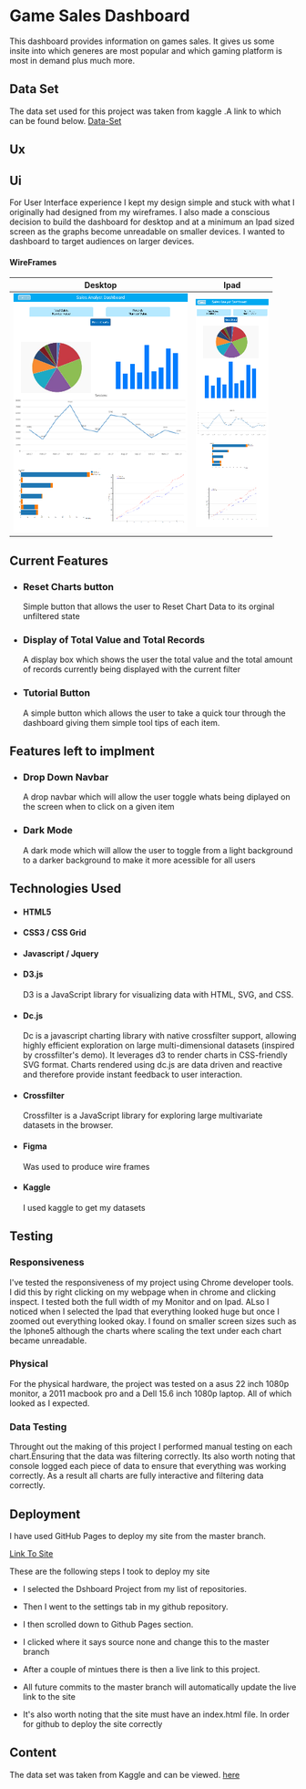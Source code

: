 # Game Sales Dashboard

This dashboard provides information on games sales. It gives us some insite into which generes are most
popular and which gaming platform is most in demand plus much more.

## Data Set

The data set used for this project was taken from kaggle .A link to which can be found below.
[Data-Set](https://www.kaggle.com/gregorut/videogamesales)

## Ux

## Ui

For User Interface experience I kept my design simple and stuck with what I originally had designed from my wireframes. I also made a conscious decision to build the dashboard for desktop and at a minimum an Ipad sized screen as the graphs become unreadable on smaller devices. I wanted to dashboard to target audiences on larger devices.

#### WireFrames

|                Desktop                 |                Ipad                 |
| :------------------------------------: | :---------------------------------: |
| ![](Dashboard-Wireframes/Desktop1.png) | ![](Dashboard-Wireframes/Ipad1.png) |

## Current Features

- ### Reset Charts button

  Simple button that allows the user to Reset Chart Data to its orginal unfiltered state

- ### Display of Total Value and Total Records

  A display box which shows the user the total value and the total amount of records currently being displayed with the current filter

- ### Tutorial Button
  A simple button which allows the user to take a quick tour through the dashboard giving them simple tool tips of each item.

## Features left to implment

- ### Drop Down Navbar
  A drop navbar which will allow the user toggle whats being diplayed on the screen when to click on a given item
- ### Dark Mode
  A dark mode which will allow the user to toggle from a light background to a darker background to make it more acessible for all users

## Technologies Used

- #### HTML5
- #### CSS3 / CSS Grid
- #### Javascript / Jquery
- #### D3.js
  D3 is a JavaScript library for visualizing data with HTML, SVG, and CSS.
- #### Dc.js
  Dc is a javascript charting library with native crossfilter support, allowing highly efficient exploration on large multi-dimensional datasets (inspired by crossfilter's demo). It leverages d3 to render charts in CSS-friendly SVG format. Charts rendered using dc.js are data driven and reactive and therefore provide instant feedback to user interaction.
- #### Crossfilter
  Crossfilter is a JavaScript library for exploring large multivariate datasets in the browser.
- #### Figma
  Was used to produce wire frames
- #### Kaggle
  I used kaggle to get my datasets

## Testing

### Responsiveness

I've tested the responsiveness of my project using Chrome developer tools. I did this by right clicking on my webpage when in chrome and clicking inspect. I tested both the full width of my Monitor and on Ipad. ALso I noticed when I selected the Ipad that everything looked huge but once I zoomed out everything looked okay. I found on smaller screen sizes such as the Iphone5 although the charts where scaling the text under each chart became unreadable.

### Physical

For the physical hardware, the project was tested on a asus 22 inch 1080p monitor, a 2011 macbook pro and a Dell 15.6 inch 1080p laptop. All of which looked as I expected.

### Data Testing

Throught out the making of this project I performed manual testing on each chart.Ensuring that the data was filtering correctly. Its also worth noting that console logged each piece of data to ensure that everything was working correctly. As a result all charts are fully interactive and filtering data correctly.

## Deployment

I have used GitHub Pages to deploy my site from the master branch.

[Link To Site](https://conoroshea1996.github.io/Dashboard/)

These are the following steps I took to deploy my site

- I selected the Dshboard Project from my list of repositories.

- Then I went to the settings tab in my github repository.

- I then scrolled down to Github Pages section.

- I clicked where it says source none and change this to the master branch

- After a couple of mintues there is then a live link to this project.

- All future commits to the master branch will automatically update the live link to the site

- It's also worth noting that the site must have an index.html file. In order for github to deploy the site correctly

## Content

The data set was taken from Kaggle and can be viewed.
[here](https://www.kaggle.com/rush4ratio/video-game-sales-with-ratings)
